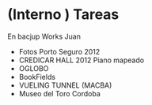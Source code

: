 # \(Interno \) Tareas

En bacjup Works Juan

* Fotos Porto Seguro 2012
* CREDICAR HALL  2012 Piano mapeado
* OGLOBO
* BookFields 
* VUELING TUNNEL \(MACBA\)
* Museo del Toro Cordoba

